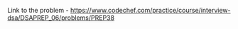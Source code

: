 Link to the problem - https://www.codechef.com/practice/course/interview-dsa/DSAPREP_06/problems/PREP38
